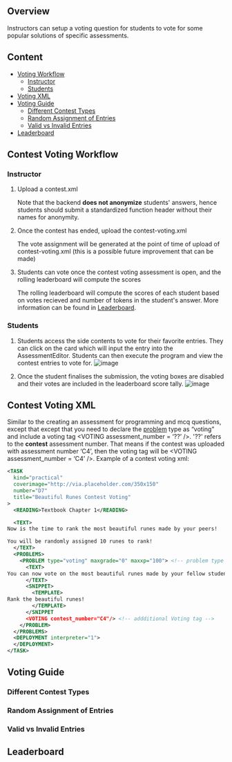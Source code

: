 ## Overview

Instructors can setup a voting question for students to vote for some popular solutions of specific assessments.

## Content

- [Voting Workflow](#contest-voting-workflow)
   - [Instructor](#instructor)
   - [Students](#students)
- [Voting XML](#contest-voting-xml)
- [Voting Guide](#voting-guide)
  - [Different Contest Types](#different-contest-types)
  - [Random Assignment of Entries](#random-assignment-of-entries)
  - [Valid vs Invalid Entries](#valid-vs-invalid-entries)
- [Leaderboard](#leaderboard)
## Contest Voting Workflow

### Instructor

1. Upload a contest.xml
    
   Note that the backend **does not anonymize** students' answers, hence students should submit a standardized function header without their names for anonymity.
2. Once the contest has ended, upload the contest-voting.xml

   The vote assignment will be generated at the point of time of upload of contest-voting.xml (this is a possible future improvement that can be made)
3. Students can vote once the contest voting assessment is open, and the rolling leaderboard will compute the scores 

   The rolling leaderboard will compute the scores of each student based on votes recieved and number of tokens in the student's answer. More information can be found in [Leaderboard](#leaderboard).
### Students
1. Students access the side contents to vote for their favorite entries. They can click on the card which will input the entry into the AssessmentEditor.
Students can then execute the program and view the contest entries to vote for.
![image](https://user-images.githubusercontent.com/51410656/120003514-67486080-c008-11eb-9e06-c585985937e9.png)

2. Once the student finalises the submission, the voting boxes are disabled and their votes are included in the leaderboard score tally.
![image](https://user-images.githubusercontent.com/51410656/120004034-e342a880-c008-11eb-9bf9-d6d3bffde054.png)

## Contest Voting XML
Similar to the creating an assessment for programming and mcq questions, except that except that you need to declare the [problem](https://github.com/source-academy/general/blob/master/instructor/assessment/README.md#problem) type as “voting” and include a voting tag \<VOTING assessment_number
= ‘??’ \/\>. '??' refers to the **contest** assessment number. That means if the contest was uploaded with assessment number ‘C4’, then the voting tag will be \<VOTING assessment_number = ‘C4’ \/\>.
Example of a contest voting xml: 
```xml
<TASK 
  kind="practical" 
  coverimage="http://via.placeholder.com/350x150"
  number="D7" 
  title="Beautiful Runes Contest Voting"
>
  <READING>Textbook Chapter 1</READING>

  <TEXT>
Now is the time to rank the most beautiful runes made by your peers!

You will be randomly assigned 10 runes to rank!
  </TEXT>
  <PROBLEMS>
    <PROBLEM type="voting" maxgrade="0" maxxp="100"> <!-- problem type is "voting"-->
      <TEXT>
You can now vote on the most beautiful runes made by your fellow students!
      </TEXT>
      <SNIPPET>
        <TEMPLATE>
Rank the beautiful runes!
        </TEMPLATE>
      </SNIPPET
      <VOTING contest_number="C4"/> <!-- addditional Voting tag -->
    </PROBLEM>
  </PROBLEMS>
  <DEPLOYMENT interpreter="1">
  </DEPLOYMENT>
</TASK>
```
## Voting Guide

### Different Contest Types

### Random Assignment of Entries

### Valid vs Invalid Entries

## Leaderboard
